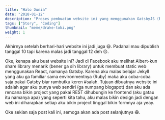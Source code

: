 ```yaml
---
title: "Halo Dunia"
date: "2018-01-12"
description: "Proses pembuatan website ini yang menggunakan GatsbyJS (React) dan mengapa saya membuat website ini."
tags: ["Story", "Coding"]
thumbnail: "meme/drake-toki.png"
weight: 1
---
```


Akhirnya setelah berhari-hari website ini jadi juga 😆. Padahal mau dipublish tanggal 10 tapi karena malas jadi tanggal 12 deh 😢.

Oke, kenapa aku buat website ini? Jadi di Facebook aku melihat Albert-kun share library menarik (bener ga sih library) untuk membuat static web menggunakan React, namanya Gatsby. Karena aku malas belajar Jekyll yang aku ga familiar sama environmentnya (Ruby) maka aku coba-coba saja pakai Gatsby biar rambutku keren #salah. Tujuan dibuatnya website ini adalah agar aku punya web sendiri (ga numpang blogspot) dan aku ada rencana bikin project yang pakai REST dihubungin ke frontend (aku gatau itu namanya apa) yang seperti kita tahu, aku malas bikin design jadi dengan web ini diharapkan setiap aku bikin project tinggal bikin formnya aja yeay.

Oke sekian saja post kali ini, semoga akan ada post selanjutnya 😆.
